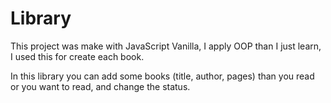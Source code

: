 # Library

This project was make with JavaScript Vanilla, I apply OOP than I just learn, I used this for create each book.

In this library you can add some books (title, author, pages) than you read or you want to read, and change the status.